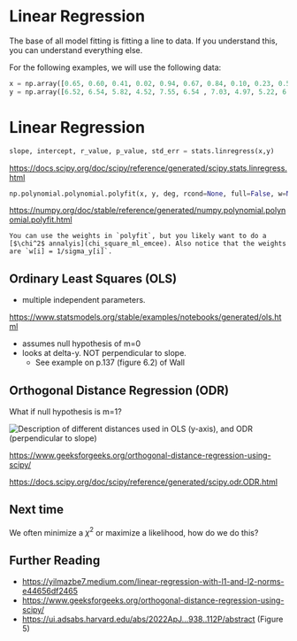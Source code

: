 # Linear Regression

The base of all model fitting is fitting a line to data. If you understand this, you can understand everything else.

For the following examples, we will use the following data:
<!-- m=3.2, b=4.5, eta=0.1 -->
```python
x = np.array([0.65, 0.60, 0.41, 0.02, 0.94, 0.67, 0.84, 0.10, 0.23, 0.59])
y = np.array([6.52, 6.54, 5.82, 4.52, 7.55, 6.54 , 7.03, 4.97, 5.22, 6.47])
```


# Linear Regression

```python
slope, intercept, r_value, p_value, std_err = stats.linregress(x,y)
```

https://docs.scipy.org/doc/scipy/reference/generated/scipy.stats.linregress.html

```python
np.polynomial.polynomial.polyfit(x, y, deg, rcond=None, full=False, w=None)
```

https://numpy.org/doc/stable/reference/generated/numpy.polynomial.polynomial.polyfit.html

```{note}
You can use the weights in `polyfit`, but you likely want to do a [$\chi^2$ annalyis](chi_square_ml_emcee). Also notice that the weights are `w[i] = 1/sigma_y[i]`.
```

## Ordinary Least Squares (OLS)


- multiple independent parameters.

https://www.statsmodels.org/stable/examples/notebooks/generated/ols.html

- assumes null hypothesis of m=0
- looks at delta-y. NOT perpendicular to slope. 
    - See example on p.137 (figure 6.2) of Wall

## Orthogonal Distance Regression (ODR)

What if null hypothesis is m=1?

![Description of different distances used in OLS (y-axis), and ODR (perpendicular to slope) ](https://media.geeksforgeeks.org/wp-content/uploads/20211219223720/19121.png)

https://www.geeksforgeeks.org/orthogonal-distance-regression-using-scipy/

https://docs.scipy.org/doc/scipy/reference/generated/scipy.odr.ODR.html


## Next time

We often minimize a $\chi^2$ or maximize a likelihood, how do we do this?


## Further Reading

* https://yilmazbe7.medium.com/linear-regression-with-l1-and-l2-norms-e44656df2465
* https://www.geeksforgeeks.org/orthogonal-distance-regression-using-scipy/
* https://ui.adsabs.harvard.edu/abs/2022ApJ...938..112P/abstract (Figure 5)
